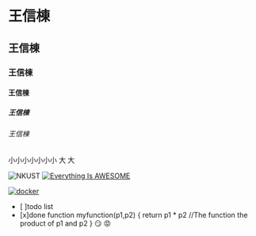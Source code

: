 # 王信棟
## 王信棟
### 王信棟
#### 王信棟
##### 王信棟
###### 王信棟
小小小小小小小
大
大

![NKUST](NKUST.png "第一科大")
[![Everything Is AWESOME](https://img.youtube.com/vi/StTqXEQ2l-Y/0.jpg)](https://www.youtube.com/watch?v=StTqXEQ2l-Y "Everything Is AWESOME")

[![docker](https://img.youtube.com/vi/sSm2dRarhPo/0.jpg)](https://www.youtube.com/watch?v=sSm2dRarhPo "Testing Docker")

- [ ]todo list
- [x]done
function myfunction(p1,p2) {
   return p1 * p2 //The function the product of p1 and p2
}
:smirk:
:rage:
